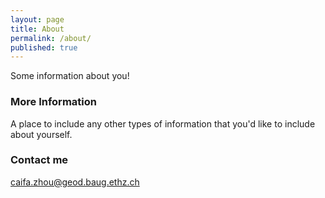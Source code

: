 ```yaml
---
layout: page
title: About
permalink: /about/
published: true
---
```


Some information about you!

### More Information

A place to include any other types of information that you'd like to include about yourself.

### Contact me

[caifa.zhou@geod.baug.ethz.ch](mailto:caifa.zhou@geod.baug.ethz.ch)
